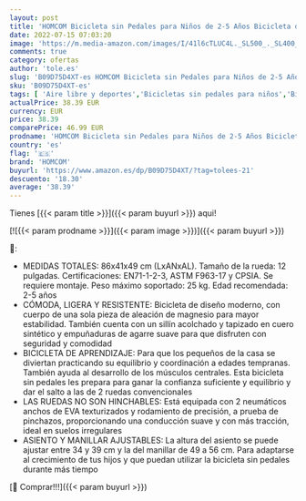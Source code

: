 ```yaml
---
layout: post
title: 'HOMCOM Bicicleta sin Pedales para Niños de 2-5 Años Bicicleta de Equilibrio Infantil con Sillín Ajustable de 39-34 cm y Manillar Regulable Ruedas de Goma Ligero 86x41x49-56 cm Naranja'
date: 2022-07-15 07:03:20
image: 'https://m.media-amazon.com/images/I/41l6cTLUC4L._SL500_._SL400_.jpg'
comments: true
category: ofertas
author: 'tole.es'
slug: 'B09D75D4XT-es HOMCOM Bicicleta sin Pedales para Niños de 2-5 Años...'
sku: 'B09D75D4XT-es'
tags: [ 'Aire libre y deportes','Bicicletas sin pedales para niños','Bicicletas, triciclos y correpasillos','Juguetes','Juguetes y juegos','bicicleta','homcom','🇪🇸', ]
actualPrice: 38.39 EUR
currency: EUR
price: 38.39
comparePrice: 46.99 EUR
prodname: 'HOMCOM Bicicleta sin Pedales para Niños de 2-5 Años Bicicleta de Equilibrio Infantil con Sillín Ajustable de 39-34 cm y Manillar Regulable Ruedas de Goma Ligero 86x41x49-56 cm Naranja'
country: 'es'
flag: '🇪🇸'
brand: 'HOMCOM'
buyurl: 'https://www.amazon.es/dp/B09D75D4XT/?tag=tolees-21'
descuento: '18.30'
average: '38.39'
---
```


Tienes [{{< param title >}}]({{< param buyurl >}}) aqui!

[![{{< param prodname >}}]({{< param image >}})]({{< param buyurl >}})

🔎:

- MEDIDAS TOTALES: 86x41x49 cm (LxANxAL). Tamaño de la rueda: 12 pulgadas. Certificaciones: EN71-1-2-3, ASTM F963-17 y CPSIA. Se requiere montaje. Peso máximo soportado: 25 kg. Edad recomendada: 2-5 años
- CÓMODA, LIGERA Y RESISTENTE: Bicicleta de diseño moderno, con cuerpo de una sola pieza de aleación de magnesio para mayor estabilidad. También cuenta con un sillín acolchado y tapizado en cuero sintético y empuñaduras de agarre suave para que disfruten con seguridad y comodidad
- BICICLETA DE APRENDIZAJE: Para que los pequeños de la casa se diviertan practicando su equilibrio y coordinación a edades tempranas. También ayuda al desarrollo de los músculos centrales. Esta bicicleta sin pedales les prepara para ganar la confianza suficiente y equilibrio y dar el salto a las de 2 ruedas convencionales
- LAS RUEDAS NO SON HINCHABLES: Está equipada con 2 neumáticos anchos de EVA texturizados y rodamiento de precisión, a prueba de pinchazos, proporcionando una conducción suave y con más tracción, ideal en suelos irregulares
- ASIENTO Y MANILLAR AJUSTABLES: La altura del asiento se puede ajustar entre 34 y 39 cm y la del manillar de 49 a 56 cm. Para adaptarse al crecimiento de tus hijos y que puedan utilizar la bicicleta sin pedales durante más tiempo

[🛒 Comprar!!!]({{< param buyurl >}})
